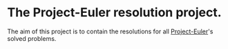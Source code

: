 The Project-Euler resolution project.
===============================================

The aim of this project is to contain the resolutions for all [Project-Euler](https://projecteuler.net)'s solved problems.